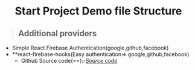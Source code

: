  <p align="center">
    <h1 align="center">Start Project Demo file Structure </h1>
</p>

> ## Additional providers
- Simple React Firebase Authentication(google,github,facebook)
- **react-firebase-hooks(Easy authentication=> google,github,facebook)
  - Github Source code(==):-*[Source code](https://github.com/julfiker755/2023-authentication-google-facebook-github)*



